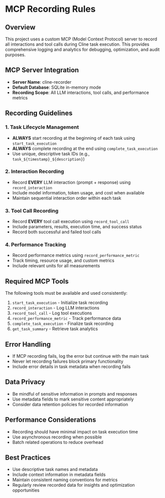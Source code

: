 # MCP Recording Rules

## Overview
This project uses a custom MCP (Model Context Protocol) server to record all interactions and tool calls during Cline task execution. This provides comprehensive logging and analytics for debugging, optimization, and audit purposes.

## MCP Server Integration
- **Server Name**: cline-recorder
- **Default Database**: SQLite in-memory mode
- **Recording Scope**: All LLM interactions, tool calls, and performance metrics

## Recording Guidelines

### 1. Task Lifecycle Management
- **ALWAYS** start recording at the beginning of each task using `start_task_execution`
- **ALWAYS** complete recording at the end using `complete_task_execution`
- Use unique, descriptive task IDs (e.g., `task_${timestamp}_${description}`)

### 2. Interaction Recording
- Record **EVERY** LLM interaction (prompt + response) using `record_interaction`
- Include model information, token usage, and cost when available
- Maintain sequential interaction order within each task

### 3. Tool Call Recording
- Record **EVERY** tool call execution using `record_tool_call`
- Include parameters, results, execution time, and success status
- Record both successful and failed tool calls

### 4. Performance Tracking
- Record performance metrics using `record_performance_metric`
- Track timing, resource usage, and custom metrics
- Include relevant units for all measurements

## Required MCP Tools
The following tools must be available and used consistently:

1. `start_task_execution` - Initialize task recording
2. `record_interaction` - Log LLM interactions
3. `record_tool_call` - Log tool executions
4. `record_performance_metric` - Track performance data
5. `complete_task_execution` - Finalize task recording
6. `get_task_summary` - Retrieve task analytics

## Error Handling
- If MCP recording fails, log the error but continue with the main task
- Never let recording failures block primary functionality
- Include error details in task metadata when recording fails

## Data Privacy
- Be mindful of sensitive information in prompts and responses
- Use metadata fields to mark sensitive content appropriately
- Consider data retention policies for recorded information

## Performance Considerations
- Recording should have minimal impact on task execution time
- Use asynchronous recording when possible
- Batch related operations to reduce overhead

## Best Practices
- Use descriptive task names and metadata
- Include context information in metadata fields
- Maintain consistent naming conventions for metrics
- Regularly review recorded data for insights and optimization opportunities